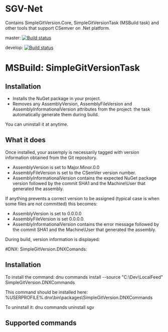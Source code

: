 # SGV-Net
Contains SimpleGitVersion.Core, SimpleGitVersionTask (MSBuild task) and other tools that support CSemver on .Net platform.

master: [![Build status](https://ci.appveyor.com/api/projects/status/6gjisya5id62i720/branch/master?svg=true)](https://ci.appveyor.com/project/olivier-spinelli/sgv-net/branch/master)

develop: [![Build status](https://ci.appveyor.com/api/projects/status/6gjisya5id62i720/branch/develop?svg=true)](https://ci.appveyor.com/project/olivier-spinelli/sgv-net/branch/develop)

# MSBuild: SimpleGitVersionTask
## Installation
- Installs the NuGet package in your project.
- Removes any AssemblyVersion, AssemblyFileVersion and AssemblyInformationalVersion attributes
from the project: the task automatically generate them during build.

You can uninstall it at anytime.

## What it does
Once installed, your assemply is necessarily tagged with version information obtained from the Git repository.
- AssemblyVersion is set to Major.Minor.0.0
- AssemblyFileVersion is set to the CSemVer version number.
- AssemblyInformationalVersion contains the expected NuGet package version followed by the commit SHA1 and the Machine\User that generated the assembly.

If anything prevents a correct version to be assigned (typical case is when some files are not committed) this becomes:
- AssemblyVersion is set to 0.0.0.0
- AssemblyFileVersion is set 0.0.0.0.
- AssemblyInformationalVersion contains the error message followed by the commit SHA1 and the Machine\User that generated the assembly.

During build, version information is displayed:

#DNX: SimpleGitVersion.DNXComands:
## Installation
To install the command: dnu commands install --source "C:\Dev\LocalFeed" SimpleGitVersion.DNXCommands 

This command should be installed here: %USERPROFILE%\.dnx\bin\packages\SimpleGitVersion.DNXCommands

To uninstall it: dnu commands uninstall sgv

## Supported commands


